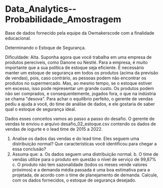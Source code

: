 # Data_Analytics--Probabilidade_Amostragem

Base de dados fornecido pela equipe da Owmakerscode com a finalidade educacional. 


Determinando o Estoque de Segurança.

Dificuldade: Alta.
Suponha agora que você trabalha em uma empresa de produtos perecíveis, como Danone ou Nestlé. Para a empresa, é muito importante que a sua política de estoque
seja eficiente. É necessário manter um estoque de segurança em todos os produtos (acima da previsão de vendas), pois, caso contrário, as pessoas podem não encontrar
os produtos no supermercado. Mas, ao mesmo tempo, se o estoque estiver em excesso, isso pode representar um grande custo. Os produtos podem não ser
comprados, e consequentemente, jogados fora, o que na indústria se chama "desova". Para achar o equilíbrio perfeito, o gerente de vendas pediu a ajuda a você, do time de
análise de dados, e ele gostaria de saber qual o estoque de segurança ideal.

Dados esses conceitos vamos ao passo a passo do desafio.
O gerente de vendas te enviou o arquivo desafio_02_estoque.csv contendo os
dados de vendas de iogurte e o lead time de 2015 a 2022.
  1. Analise os dados das vendas e do lead time. Eles seguem uma distribuição
normal? Que características você identificou para chegar a essa conclusão?
  2. Assuma que:
    a. Os dados seguem uma distribuição normal.
    b. O time de vendas utilize para o produto em questão o nível de serviço
de 99,87%
    c. O produto não tem sazonalidade (todos os meses vende valores
próximos) e a demanda média passada é uma boa estimativa para a
projetada, de acordo com o time de planejamento de demanda.
Calcule, com os dados fornecidos, o estoque de segurança desejado.
